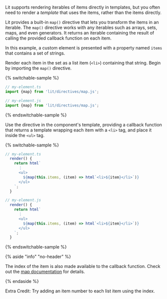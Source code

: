 Lit supports rendering iterables of items directly in templates, but you often
need to render a _template_ that uses the items, rather than the items directly.

Lit provides a built-in `map()` directive that lets you transform the items in
an iterable. The `map()` directive works with any iterables such as arrays,
sets, maps, and even generators. It returns an iterable containing the result of
calling the provided callback function on each item.

In this example, a custom element is presented with a property named `items`
that contains a set of strings.

Render each item in the set as a list item (`<li>`) containing that string.
Begin by importing the `map()` directive.

{% switchable-sample %}

```ts
// my-element.ts
import {map} from 'lit/directives/map.js';
```

```js
// my-element.js
import {map} from 'lit/directives/map.js';
```

{% endswitchable-sample %}

Use the directive in the component's template, providing a callback function
that returns a template wrapping each item with a `<li>` tag, and place it
inside the `<ul>` tag.

{% switchable-sample %}

```ts
// my-element.ts
  render() {
    return html`
      ⋮
      <ul>
        ${map(this.items, (item) => html`<li>${item}</li>`)}
      </ul>
    `;
  }
```

```js
// my-element.js
  render() {
    return html`
      ⋮
      <ul>
        ${map(this.items, (item) => html`<li>${item}</li>`)}
      </ul>
    `;
  }
```

{% endswitchable-sample %}

{% aside "info" "no-header" %}

The index of the item is also made available to the callback function. Check
out the [map documentation](/docs/templates/directives/#map) for details.

{% endaside %}

Extra Credit: Try adding an item number to each list item using the index.
